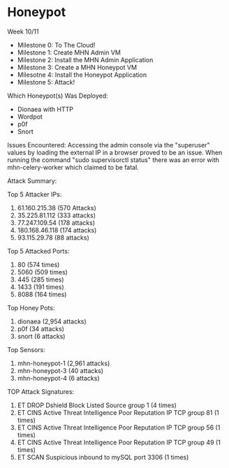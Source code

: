 # Honeypot

Week 10/11

- Milestone 0: To The Cloud!
- Milestone 1: Create MHN Admin VM
- Milestone 2: Install the MHN Admin Application
- Milestone 3: Create a MHN Honeypot VM
- Milesotne 4: Install the Honeypot Application 
- Milestone 5: Attack!

Which Honeypot(s) Was Deployed:
- Dionaea with HTTP
- Wordpot
- p0f
- Snort

Issues Encountered: 
Accessing the admin console via the "superuser" values by loading the external IP in a browser proved to be an issue. When running the command "sudo supervisorctl status" there was an error with mhn-celery-worker which claimed to be fatal.

Attack Summary:

Top 5 Attacker IPs:
1. 61.160.215.38 (570 Attacks)
2. 35.225.81.112 (333 attacks)
3. 77.247.109.54 (178 attacks)
4. 180.168.46.118 (174 attacks)
5. 93.115.29.78 (88 attacks)

Top 5 Attacked Ports:
1. 80 (574 times)
2. 5060 (509 times)
3. 445 (285 times)
4. 1433 (191 times)
5. 8088 (164 times)

Top Honey Pots:
1. dionaea (2,954 attacks)
2. p0f (34 attacks)
3. snort (6 attacks)

Top Sensors:
1. mhn-honeypot-1 (2,961 attacks)
2. mhn-honeypot-3 (40 attacks)
3. mhn-honeypot-4 (6 attacks)

TOP Attack Signatures:
1. ET DROP Dshield Block Listed Source group 1 (4 times)
2. ET CINS Active Threat Intelligence Poor Reputation IP TCP group 81 (1 times)
3. ET CINS Active Threat Intelligence Poor Reputation IP TCP group 56 (1 times)
4. ET CINS Active Threat Intelligence Poor Reputation IP TCP group 49 (1 times)
5. ET SCAN Suspicious inbound to mySQL port 3306 (1 times)
